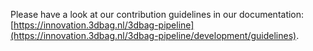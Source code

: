 Please have a look at our contribution guidelines in our documentation: [https://innovation.3dbag.nl/3dbag-pipeline](https://innovation.3dbag.nl/3dbag-pipeline/development/guidelines).